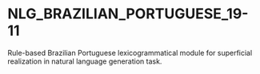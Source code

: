 # NLG_BRAZILIAN_PORTUGUESE_19-11
Rule-based Brazilian Portuguese lexicogrammatical module for superficial realization in natural language generation task.
